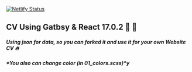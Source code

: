 [![Netlify Status](https://api.netlify.com/api/v1/badges/65779b09-8d01-4baa-a5e1-a57e424521ca/deploy-status)](https://app.netlify.com/sites/youthful-saha-7d122a/deploys)

## CV Using Gatbsy & React 17.0.2 🚀 🚀

##### Using json for data,  so you can forked it and use it for your own Website CV 🔥


##### *You also can change color (in 01_colors.scss)*y
